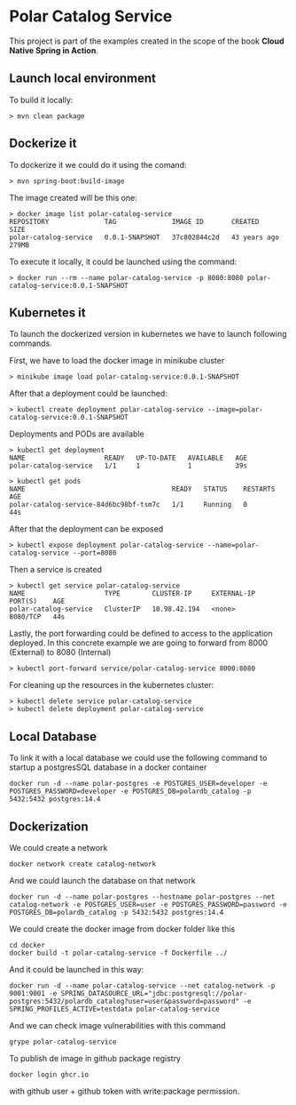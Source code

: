 # Polar Catalog Service

This project is part of the examples created in the scope of the book **Cloud Native Spring in Action**.

## Launch local environment

To build it locally:

```shell
> mvn clean package
```

## Dockerize it

To dockerize it we could do it using the comand:

```shell
> mvn spring-boot:build-image 
```

The image created will be this one:

```shell
> docker image list polar-catalog-service
REPOSITORY              TAG              IMAGE ID       CREATED        SIZE
polar-catalog-service   0.0.1-SNAPSHOT   37c802844c2d   43 years ago   279MB
```

To execute it locally, it could be launched using the command:

```shell
> docker run --rm --name polar-catalog-service -p 8080:8080 polar-catalog-service:0.0.1-SNAPSHOT
```

## Kubernetes it

To launch the dockerized version in kubernetes we have to launch following commands.

First, we have to load the docker image in minikube cluster

```shell
> minikube image load polar-catalog-service:0.0.1-SNAPSHOT
```

After that a deployment could be launched:

```shell
> kubectl create deployment polar-catalog-service --image=polar-catalog-service:0.0.1-SNAPSHOT
```

Deployments and PODs are available

```shell
> kubectl get deployment
NAME                    READY   UP-TO-DATE   AVAILABLE   AGE
polar-catalog-service   1/1     1            1           39s

> kubectl get pods
NAME                                     READY   STATUS    RESTARTS   AGE
polar-catalog-service-84d6bc98bf-tsm7c   1/1     Running   0          44s
```

After that the deployment can be exposed

```shell
> kubectl expose deployment polar-catalog-service --name=polar-catalog-service --port=8080
```

Then a service is created

```shell
> kubectl get service polar-catalog-service
NAME                    TYPE        CLUSTER-IP     EXTERNAL-IP   PORT(S)    AGE
polar-catalog-service   ClusterIP   10.98.42.194   <none>        8080/TCP   44s
```

Lastly, the port forwarding could be defined to access to the application deployed. In this concrete example we are going to forward from 8000 (External)
to 8080 (Internal)

```shell
> kubectl port-forward service/polar-catalog-service 8000:8080
```

For cleaning up the resources in the kubernetes cluster:

```shell
> kubectl delete service polar-catalog-service
> kubectl delete deployment polar-catalog-service
```

## Local Database

To link it with a local database we could use the following command to startup a postgresSQL database in a docker container

```shell
docker run -d --name polar-postgres -e POSTGRES_USER=developer -e POSTGRES_PASSWORD=developer -e POSTGRES_DB=polardb_catalog -p 5432:5432 postgres:14.4
```

## Dockerization

We could create a network

```shell
docker network create catalog-network
```

And we could launch the database on that network

```shell
docker run -d --name polar-postgres --hostname polar-postgres --net catalog-network -e POSTGRES_USER=user -e POSTGRES_PASSWORD=password -e POSTGRES_DB=polardb_catalog -p 5432:5432 postgres:14.4
```

We could create the docker image from docker folder like this

```shell
cd docker
docker build -t polar-catalog-service -f Dockerfile ../
```

And it could be launched in this way:

```shell
docker run -d --name polar-catalog-service --net catalog-network -p 9001:9001 -e SPRING_DATASOURCE_URL="jdbc:postgresql://polar-postgres:5432/polardb_catalog?user=user&password=password" -e SPRING_PROFILES_ACTIVE=testdata polar-catalog-service
```
And we can check image vulnerabilities with this command

```shell
grype polar-catalog-service
```

To publish de image in github package registry

```shell
docker login ghcr.io
```

with github user +  github token with write:package permission.
